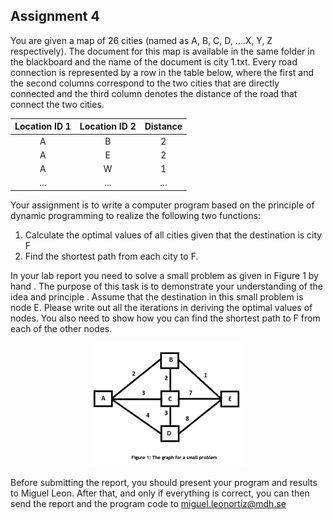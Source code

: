 ## Assignment 4
You are given a map of 26 cities (named as A, B, C, D, ….X, Y, Z respectively). The document for this map is available in the same folder in the blackboard and the name of the document is city 1.txt. Every road connection is represented by a row in the table below, where the first and the second columns correspond to the two cities that are directly connected and the third column denotes the distance of the road that connect the two cities.
  
| Location ID 1 | Location ID 2 | Distance  |
| :---: |:---:| :---:|
| A | B | 2 |
| A | E | 2 |
| A | W | 1 |
| ... | ... | ... |

Your assignment is to write a computer program based on the principle of dynamic programming to realize the following two functions:

1. Calculate the optimal values of all cities given that the destination is city F
2. Find the shortest path from each city to F.


In your lab report you need to solve a small problem as given in Figure 1 by hand . The purpose of this task is to demonstrate your understanding of the idea and principle . Assume that the destination in this small problem is node E. Please write out all the iterations in deriving the optimal values of nodes. You also need to show how you can find the shortest path to F from each of the other nodes.

<p align="center">
<img src="readme/figure1.png" width="50%">
</p>

Before submitting the report, you should present your program and results to Miguel Leon. After that, and only if everything is correct, you can then send the report and the program code to miguel.leonortiz@mdh.se
